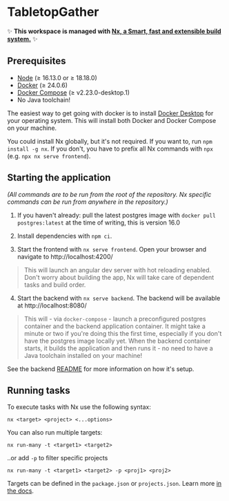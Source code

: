 # TabletopGather

✨ **This workspace is managed with [Nx, a Smart, fast and extensible build system.](https://nx.dev)** ✨

## Prerequisites

- [Node](https://nodejs.org/en/) ($\geq$ 16.13.0 or $\geq$ 18.18.0)
- [Docker](https://www.docker.com/) ($\geq$ 24.0.6)
- [Docker Compose](https://docs.docker.com/compose/) ($\geq$ v2.23.0-desktop.1)
- No Java toolchain!

The easiest way to get going with docker is to install [Docker Desktop](https://www.docker.com/products/docker-desktop) for your operating system.
This will install both Docker and Docker Compose on your machine.

You could install Nx globally, but it's not required. If you want to, run `npm install -g nx`. If you don't, you
have to prefix all Nx commands with `npx` (e.g. `npx nx serve frontend`).

## Starting the application

_(All commands are to be run from the root of the repository. Nx specific commands can be run from anywhere in the repository.)_

1. If you haven't already: pull the latest postgres image with `docker pull postgres:latest` at the time of writing, this is version 16.0

2. Install dependencies with `npm ci`.

3. Start the frontend with `nx serve frontend`. Open your browser and navigate to http://localhost:4200/

> This will launch an angular dev server with hot reloading enabled. Don't worry about building the app, Nx will take care of dependent tasks and build order.

4. Start the backend with `nx serve backend`. The backend will be available at http://localhost:8080/

> This will - via `docker-compose` - launch a preconfigured postgres container and the backend application container.
> It might take a minute or two if you're doing this the first time, especially if you don't have the postgres image locally yet.
> When the backend container starts, it builds the application and then runs it - no need to have a Java toolchain installed on your machine!

See the backend [README](./apps/backend/README.md) for more information on how it's setup.

## Running tasks

To execute tasks with Nx use the following syntax:

```
nx <target> <project> <...options>
```

You can also run multiple targets:

```
nx run-many -t <target1> <target2>
```

..or add `-p` to filter specific projects

```
nx run-many -t <target1> <target2> -p <proj1> <proj2>
```

Targets can be defined in the `package.json` or `projects.json`. Learn more [in the docs](https://nx.dev/core-features/run-tasks).
